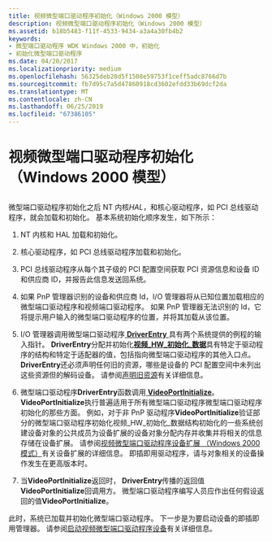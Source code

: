 ```yaml
---
title: 视频微型端口驱动程序初始化（Windows 2000 模型）
description: 视频微型端口驱动程序初始化（Windows 2000 模型）
ms.assetid: b18b5483-f11f-4533-9434-a3a4a30fb4b2
keywords:
- 微型端口驱动程序 WDK Windows 2000 中，初始化
- 初始化微型端口驱动程序
ms.date: 04/20/2017
ms.localizationpriority: medium
ms.openlocfilehash: 56325deb20d5f1508e59753f1ceff5adc8766d7b
ms.sourcegitcommit: fb7d95c7a5d47860918cd3602efdd33b69dcf2da
ms.translationtype: MT
ms.contentlocale: zh-CN
ms.lasthandoff: 06/25/2019
ms.locfileid: "67386105"
---
```

# <a name="video-miniport-driver-initialization-windows-2000-model"></a>视频微型端口驱动程序初始化（Windows 2000 模型）


## <span id="ddk_video_miniport_driver_initialization_windows_2000_model__gg"></span><span id="DDK_VIDEO_MINIPORT_DRIVER_INITIALIZATION_WINDOWS_2000_MODEL__GG"></span>


微型端口驱动程序初始化之后 NT 内核*HAL*，和核心驱动程序，如 PCI 总线驱动程序，就会加载和初始化。 基本系统初始化顺序发生，如下所示：

1.  NT 内核和 HAL 加载和初始化。

2.  核心驱动程序，如 PCI 总线驱动程序加载和初始化。

3.  PCI 总线驱动程序从每个其子级的 PCI 配置空间获取 PCI 资源信息和设备 ID 和供应商 ID，并报告此信息发送回系统。

4.  如果 PnP 管理器识别的设备和供应商 Id，I/O 管理器将从已知位置加载相应的微型端口驱动程序和视频端口驱动程序。 如果 PnP 管理器无法识别的 Id，它将提示用户输入的微型端口驱动程序的位置，并将其加载从该位置。

5.  I/O 管理器调用微型端口驱动程序[ **DriverEntry** ](https://docs.microsoft.com/windows-hardware/drivers/display/driverentry-of-video-miniport-driver)具有两个系统提供的例程的输入指针。 **DriverEntry**分配并初始化[**视频\_HW\_初始化\_数据**](https://docs.microsoft.com/windows-hardware/drivers/ddi/content/video/ns-video-_video_hw_initialization_data)具有特定于驱动程序的结构和特定于适配器的值，包括指向微型端口驱动程序的其他入口点。 **DriverEntry**还必须声明任何旧的资源，哪些是设备的 PCI 配置空间中未列出这些资源但的解码设备。 请参阅[声明旧资源](claiming-legacy-resources.md)有关详细信息。

6.  微型端口驱动程序**DriverEntry**函数调用[ **VideoPortInitialize**](https://docs.microsoft.com/windows-hardware/drivers/ddi/content/video/nf-video-videoportinitialize)。 **VideoPortInitialize**执行普遍适用于所有微型端口驱动程序微型端口驱动程序初始化的那些方面。 例如，对于非 PnP 驱动程序**VideoPortInitialize**验证部分的微型端口驱动程序初始化视频\_HW\_初始化\_数据结构初始化的一些系统创建设备对象的公共成员为设备扩展的设备对象分配内存并收集并将相关的信息存储在设备扩展。 请参阅[视频微型端口驱动程序设备扩展 （Windows 2000 模式）](video-miniport-driver-s-device-extension--windows-2000-model-.md)有关设备扩展的详细信息。 即插即用驱动程序，请与对象相关的设备操作发生在更高版本时。

7.  当**VideoPortInitialize**返回时， **DriverEntry**传播的返回值**VideoPortInitialize**回调用方。 微型端口驱动程序编写人员应作出任何假设返回的值**VideoPortInitialize**。

此时，系统已加载并初始化微型端口驱动程序。 下一步是为要启动设备的即插即用管理器。 请参阅[启动视频微型端口驱动程序设备](starting-the-device-of-the-video-miniport-driver.md)有关详细信息。

 

 





